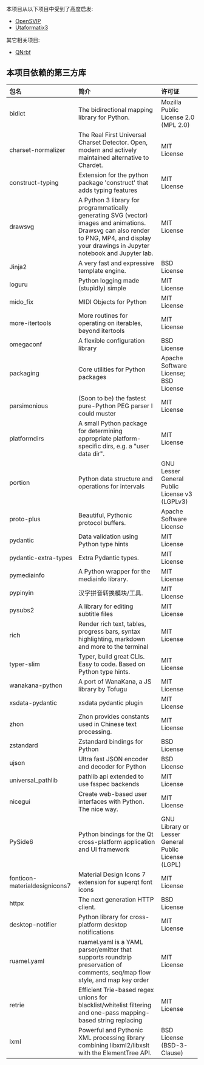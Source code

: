 本项目从以下项目中受到了高度启发:

- [OpenSVIP](https://github.com/yqzhishen/opensvip)
- [Utaformatix3](https://github.com/sdercolin/utaformatix3)

其它相关项目:

- [QNrbf](https://github.com/SineStriker/QNrbf)

## 本项目依赖的第三方库
| 包名                            | 简介                                                                                                                                                                                          | 许可证                                                 |
|:----------------------------- |:------------------------------------------------------------------------------------------------------------------------------------------------------------------------------------------- |:--------------------------------------------------- |
| bidict                        | The bidirectional mapping library for Python.                                                                                                                                               | Mozilla Public License 2.0 (MPL 2.0)                |
| charset-normalizer            | The Real First Universal Charset Detector. Open, modern and actively maintained alternative to Chardet.                                                                                     | MIT License                                         |
| construct-typing              | Extension for the python package 'construct' that adds typing features                                                                                                                      | MIT License                                         |
| drawsvg                       | A Python 3 library for programmatically generating SVG (vector) images and animations.  Drawsvg can also render to PNG, MP4, and display your drawings in Jupyter notebook and Jupyter lab. | MIT License                                         |
| Jinja2                        | A very fast and expressive template engine.                                                                                                                                                 | BSD License                                         |
| loguru                        | Python logging made (stupidly) simple                                                                                                                                                       | MIT License                                         |
| mido_fix                      | MIDI Objects for Python                                                                                                                                                                     | MIT License                                         |
| more-itertools                | More routines for operating on iterables, beyond itertools                                                                                                                                  | MIT License                                         |
| omegaconf                     | A flexible configuration library                                                                                                                                                            | BSD License                                         |
| packaging                     | Core utilities for Python packages                                                                                                                                                          | Apache Software License; BSD License                |
| parsimonious                  | (Soon to be) the fastest pure-Python PEG parser I could muster                                                                                                                              | MIT License                                         |
| platformdirs                  | A small Python package for determining appropriate platform-specific dirs, e.g. a "user data dir".                                                                                          | MIT License                                         |
| portion                       | Python data structure and operations for intervals                                                                                                                                          | GNU Lesser General Public License v3 (LGPLv3)       |
| proto-plus                    | Beautiful, Pythonic protocol buffers.                                                                                                                                                       | Apache Software License                             |
| pydantic                      | Data validation using Python type hints                                                                                                                                                     | MIT License                                         |
| pydantic-extra-types          | Extra Pydantic types.                                                                                                                                                                       | MIT License                                         |
| pymediainfo                   | A Python wrapper for the mediainfo library.                                                                                                                                                 | MIT License                                         |
| pypinyin                      | 汉字拼音转换模块/工具.                                                                                                                                                                                | MIT License                                         |
| pysubs2                       | A library for editing subtitle files                                                                                                                             | MIT License                                         |
| rich                          | Render rich text, tables, progress bars, syntax highlighting, markdown and more to the terminal                                                                                             | MIT License                                         |
| typer-slim                    | Typer, build great CLIs. Easy to code. Based on Python type hints.                                                                                                                          | MIT License                                         |
| wanakana-python               | A port of WanaKana, a JS library by Tofugu                                                                                                                                                  | MIT License                                         |
| xsdata-pydantic               | xsdata pydantic plugin                                                                                                                                                              | MIT License                                         |
| zhon                          | Zhon provides constants used in Chinese text processing.                                                                                                                                    | MIT License                                         |
| zstandard                     | Zstandard bindings for Python                                                                                                                                                               | BSD License                                         |
| ujson                         | Ultra fast JSON encoder and decoder for Python                                                                                                                                              | BSD License                                         |
| universal_pathlib             | pathlib api extended to use fsspec backends                                                                                                                                                 | MIT License                                         |
| nicegui                       | Create web-based user interfaces with Python. The nice way.                                                                                                                                 | MIT License                                         |
| PySide6                       | Python bindings for the Qt cross-platform application and UI framework                                                                                                                      | GNU Library or Lesser General Public License (LGPL) |
| fonticon-materialdesignicons7 | Material Design Icons 7 extension for superqt font icons                                                                                                                                    | MIT License                                         |
| httpx                         | The next generation HTTP client.                                                                                                                                                            | BSD License                                         |
| desktop-notifier              | Python library for cross-platform desktop notifications                                                                                                                                     | MIT License                                         |
| ruamel.yaml                   | ruamel.yaml is a YAML parser/emitter that supports roundtrip preservation of comments, seq/map flow style, and map key order                                                                | MIT License                                         |
| retrie                        | Efficient Trie-based regex unions for blacklist/whitelist filtering and one-pass mapping-based string replacing                                                            | MIT License                                         |
| lxml                          | Powerful and Pythonic XML processing library combining libxml2/libxslt with the ElementTree API.                                                                 | BSD License (BSD-3-Clause)                          |